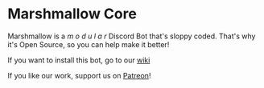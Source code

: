 # Marshmallow Core

Marshmallow is a *m o d u l a r* Discord Bot that's sloppy coded. That's why it's Open Source, so you can help make it better!

If you want to install this bot, go to our [wiki](https://github.com/radwolfdev/marshmallow/wiki)

If you like our work, support us on [Patreon](https://www.patreon.com/rekkisomo)!
